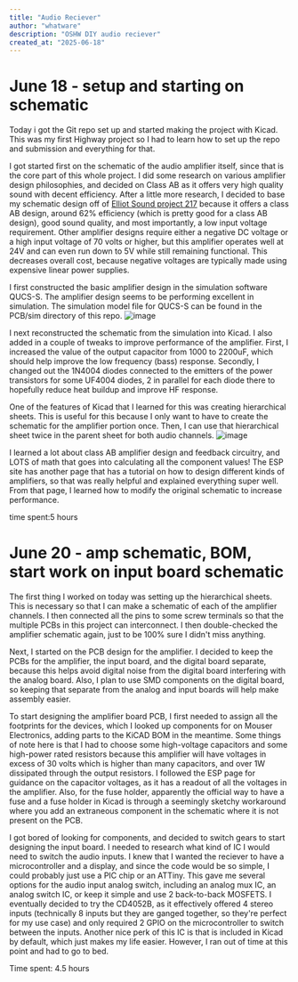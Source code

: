 ```yaml
---
title: "Audio Reciever"
author: "whatware"
description: "OSHW DIY audio reciever"
created_at: "2025-06-18"
---
```

# June 18 - setup and starting on schematic
Today i got the Git repo set up and started making the project with Kicad. This was my first Highway project so I had to learn how to set up the repo and submission and everything for that.

I got started first on the schematic of the audio amplifier itself, since that is the core part of this whole project. I did some research on various amplifier design philosophies, and decided on Class AB as it offers very high quality sound with decent efficiency. After a little more research, I decided to base my schematic design off of [Elliot Sound project 217](https://www.sound-au.com/project217.htm) because it offers a class AB design, around 62% efficiency (which is pretty good for a class AB design), good sound quality, and most importantly, a low input voltage requirement. Other amplifier designs require either a negative DC voltage or a high input voltage of 70 volts or higher, but this amplifier operates well at 24V and can even run down to 5V while still remaining functional. This decreases overall cost, because negative voltages are typically made using expensive linear power supplies.

I first constructed the basic amplifier design in the simulation software QUCS-S. The amplifier design seems to be performing excellent in simulation. The simulation model file for QUCS-S can be found in the PCB/sim directory of this repo.
![image](https://github.com/user-attachments/assets/250ab517-9d3b-48b7-bdea-d190320ca546)

I next reconstructed the schematic from the simulation into Kicad. I also added in a couple of tweaks to improve performance of the amplifier. First, I increased the value of the output capacitor from 1000 to 2200uF, which should help improve the low frequency (bass) response. Secondly, I changed out the 1N4004 diodes connected to the emitters of the power transistors for some UF4004 diodes, 2 in parallel for each diode there to hopefully reduce heat buildup and improve HF response.

One of the features of Kicad that I learned for this was creating hierarchical sheets. This is useful for this because I only want to have to create the schematic for the amplifier portion once. Then, I can use that hierarchical sheet twice in the parent sheet for both audio channels.
![image](https://github.com/user-attachments/assets/a089c318-e2e3-4696-9778-9ea1591eb5c4)

I learned a lot about class AB amplifier design and feedback circuitry, and LOTS of math that goes into calculating all the component values! The ESP site has another page that has a tutorial on how to design different kinds of amplifiers, so that was really helpful and explained everything super well. From that page, I learned how to modify the original schematic to increase performance.

time spent:5 hours

# June 20 - amp schematic, BOM, start work on input board schematic
The first thing I worked on today was setting up the hierarchical sheets. This is necessary so that I can make a schematic of each of the amplifier channels. I then connected all the pins to some screw terminals so that the multiple PCBs in this project can interconnect. I then double-checked the amplifier schematic again, just to be 100% sure I didn't miss anything.

Next, I started on the PCB design for the amplifier. I decided to keep the PCBs for the amplifier, the input board, and the digital board separate, because this helps avoid digital noise from the digital board interfering with the analog board. Also, I plan to use SMD components on the digital board, so keeping that separate from the analog and input boards will help make assembly easier.

To start designing the amplifier board PCB, I first needed to assign all the footprints for the devices, which I looked up components for on Mouser Electronics, adding parts to the KiCAD BOM in the meantime. Some things of note here is that I had to choose some high-voltage capacitors and some high-power rated resistors because this amplifier will have voltages in excess of 30 volts which is higher than many capacitors, and over 1W dissipated through the output resistors. I followed the ESP page for guidance on the capacitor voltages, as it has a readout of all the voltages in the amplifier. Also, for the fuse holder, apparently the official way to have a fuse and a fuse holder in Kicad is through a seemingly sketchy workaround where you add an extraneous component in the schematic where it is not present on the PCB.

I got bored of looking for components, and decided to switch gears to start designing the input board. I needed to research what kind of IC I would need to switch the audio inputs. I knew that I wanted the reciever to have a microcontroller and a display, and since the code would be so simple, I could probably just use a PIC chip or an ATTiny. This gave me several options for the audio input analog switch, including an analog mux IC, an analog switch IC, or keep it simple and use 2 back-to-back MOSFETS. I eventually decided to try the CD4052B, as it effectively offered 4 stereo inputs (technically 8 inputs but they are ganged together, so they're perfect for my use case) and only required 2 GPIO on the microcontroller to switch between the inputs. Another nice perk of this IC is that is included in Kicad by default, which just makes my life easier. However, I ran out of time at this point and had to go to bed.

Time spent: 4.5 hours
